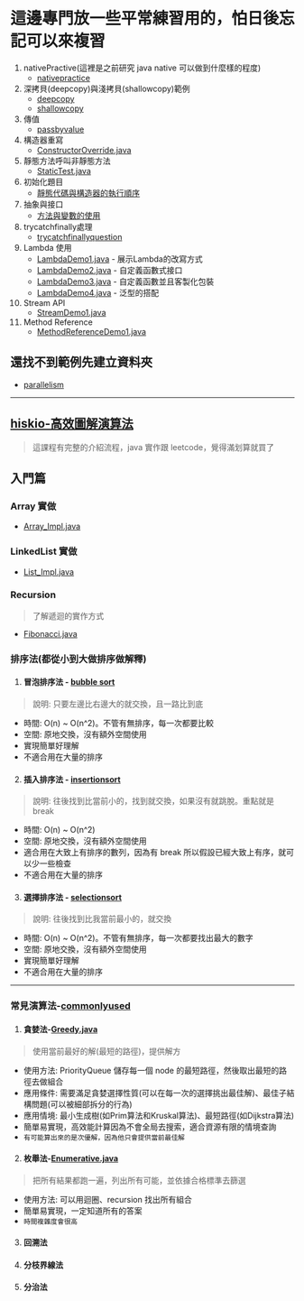 # 這邊專門放一些平常練習用的，怕日後忘記可以來複習

1. nativePractive(這裡是之前研究 java native 可以做到什麼樣的程度)
    * [nativepractice](src/main/java/org/nativepractice)
2. 深拷貝(deepcopy)與淺拷貝(shallowcopy)範例
    * [deepcopy](src/main/java/org/interview/deepcopy)
    * [shallowcopy](src/main/java/org/interview/shallowcopy)
3. 傳值
    * [passbyvalue](src/main/java/org/interview/passbyvalue)
4. 構造器重寫
    * [ConstructorOverride.java](src/main/java/org/interview/override/ConstructorOverride.java)
5. 靜態方法呼叫非靜態方法
    * [StaticTest.java](src/main/java/org/interview/statictest/StaticTest.java)
6. 初始化題目
    * [靜態代碼與構造器的執行順序](src/main/java/org/interview/initialtest[InitialTest.java](src/main/java/org/interview/initialtest/InitialTest.java))
7. 抽象與接口
    * [方法與變數的使用](src/main/java/org/interview/abstractandinterface)
8. trycatchfinally處理
    * [trycatchfinallyquestion](src/main/java/org/interview/trycatchfinallyquestion)
9. Lambda 使用
    * [LambdaDemo1.java](src/main/java/org/interview/lambda/LambdaDemo1.java) - 展示Lambda的改寫方式
    * [LambdaDemo2.java](src/main/java/org/interview/lambda/LambdaDemo2.java) - 自定義函數式接口
    * [LambdaDemo3.java](src/main/java/org/interview/lambda/LambdaDemo3.java) - 自定義函數並且客製化包裝
    * [LambdaDemo4.java](src/main/java/org/interview/lambda/LambdaDemo4.java) - 泛型的搭配
10. Stream API
    * [StreamDemo1.java](src/main/java/org/interview/stream/StreamDemo1.java)
11. Method Reference
    * [MethodReferenceDemo1.java](src/main/java/org/interview/methodreference/MethodReferenceDemo1.java)
## 還找不到範例先建立資料夾

* [parallelism](src/main/java/org/interview/parallelism)

---

## [hiskio-高效圖解演算法](src%2Fmain%2Fjava%2Forg%2Fdatastructuresandalgorithms%2Fhiskio)
> 這課程有完整的介紹流程，java 實作跟 leetcode，覺得滿划算就買了

## 入門篇
### Array 實做
- [Array_Impl.java](src%2Fmain%2Fjava%2Forg%2Fdatastructuresandalgorithms%2Fhiskio%2FArray_Impl.java)

### LinkedList 實做
- [List_Impl.java](src%2Fmain%2Fjava%2Forg%2Fdatastructuresandalgorithms%2Fhiskio%2Farray%2FList_Impl.java)

### Recursion
> 了解遞迴的實作方式
- [Fibonacci.java](src%2Fmain%2Fjava%2Forg%2Fdatastructuresandalgorithms%2Fhiskio%2FFibonacci.java)

### 排序法(都從小到大做排序做解釋)
1. #### 冒泡排序法 - [bubble sort](src%2Fmain%2Fjava%2Forg%2Fdatastructuresandalgorithms%2Fhiskio%2Fsort%2Fbubblesort)
> 說明: 只要左邊比右邊大的就交換，且一路比到底
- 時間: O(n) ~ O(n^2)。不管有無排序，每一次都要比較
- 空間: 原地交換，沒有額外空間使用
- 實現簡單好理解
- 不適合用在大量的排序

2. #### 插入排序法 - [insertionsort](src%2Fmain%2Fjava%2Forg%2Fdatastructuresandalgorithms%2Fhiskio%2Fsort%2Finsertionsort)
> 說明: 往後找到比當前小的，找到就交換，如果沒有就跳脫。重點就是 break 
- 時間: O(n) ~ O(n^2)
- 空間: 原地交換，沒有額外空間使用
- 適合用在大致上有排序的數列，因為有 break 所以假設已經大致上有序，就可以少一些檢查
- 不適合用在大量的排序

3. #### 選擇排序法 - [selectionsort](src%2Fmain%2Fjava%2Forg%2Fdatastructuresandalgorithms%2Fhiskio%2Fsort%2Fselectionsort)
> 說明: 往後找到比我當前最小的，就交換
- 時間: O(n) ~ O(n^2)。不管有無排序，每一次都要找出最大的數字
- 空間: 原地交換，沒有額外空間使用
- 實現簡單好理解
- 不適合用在大量的排序
---

### 常見演算法-[commonlyused](src%2Fmain%2Fjava%2Forg%2Fdatastructuresandalgorithms%2Fhiskio%2Fcommonlyused)
1. #### 貪婪法-[Greedy.java](src%2Fmain%2Fjava%2Forg%2Fdatastructuresandalgorithms%2Fhiskio%2Fcommonlyused%2FGreedy.java)
>  使用當前最好的解(最短的路徑)，提供解方
* 使用方法: PriorityQueue 儲存每一個 node 的最短路徑，然後取出最短的路徑去做組合
* 應用條件: 需要滿足貪婪選擇性質(可以在每一次的選擇挑出最佳解)、最佳子結構問題(可以被細部拆分的行為)
* 應用情境: 最小生成樹(如Prim算法和Kruskal算法)、最短路徑(如Dijkstra算法)
* 簡單易實現，高效能計算因為不會全局去搜索，適合資源有限的情境查詢
* `有可能算出來的是次優解，因為他只會提供當前最佳解`

2. #### 枚舉法-[Enumerative.java](src%2Fmain%2Fjava%2Forg%2Fdatastructuresandalgorithms%2Fhiskio%2Fcommonlyused%2FEnumerative.java)
> 把所有結果都跑一遍，列出所有可能，並依據合格標準去篩選
* 使用方法: 可以用迴圈、recursion 找出所有組合
* 簡單易實現，一定知道所有的答案
* `時間複雜度會很高`

3. #### 回溯法
4. #### 分枝界線法
5. #### 分治法
